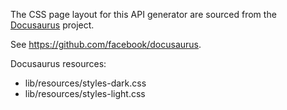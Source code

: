 The CSS page layout for this API generator are sourced from the
[Docusaurus](https://docusaurus.io/) project.

See https://github.com/facebook/docusaurus.

Docusaurus resources:

- lib/resources/styles-dark.css
- lib/resources/styles-light.css
